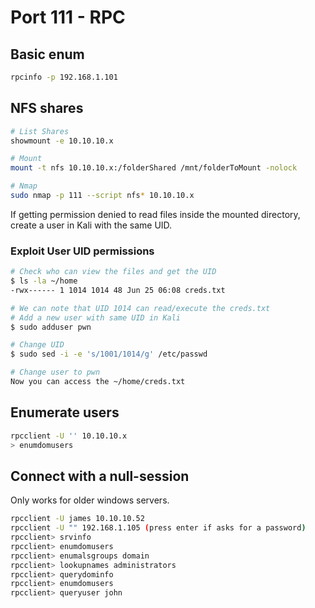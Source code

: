 # Port 111 - RPC

## Basic enum

```bash
rpcinfo -p 192.168.1.101
```

## NFS shares

```bash
# List Shares
showmount -e 10.10.10.x

# Mount
mount -t nfs 10.10.10.x:/folderShared /mnt/folderToMount -nolock

# Nmap
sudo nmap -p 111 --script nfs* 10.10.10.x
```
If getting permission denied to read files inside the mounted directory, create a user in Kali with the same UID.

### Exploit User UID permissions

```bash
# Check who can view the files and get the UID
$ ls -la ~/home
-rwx------ 1 1014 1014 48 Jun 25 06:08 creds.txt

# We can note that UID 1014 can read/execute the creds.txt
# Add a new user with same UID in Kali
$ sudo adduser pwn

# Change UID
$ sudo sed -i -e 's/1001/1014/g' /etc/passwd

# Change user to pwn
Now you can access the ~/home/creds.txt
```

## Enumerate users

```bash
rpcclient -U '' 10.10.10.x
> enumdomusers
```

## Connect with a null-session

Only works for older windows servers.

```bash
rpcclient -U james 10.10.10.52
rpcclient -U "" 192.168.1.105 (press enter if asks for a password)
rpcclient> srvinfo
rpcclient> enumdomusers
rpcclient> enumalsgroups domain
rpcclient> lookupnames administrators
rpcclient> querydominfo
rpcclient> enumdomusers
rpcclient> queryuser john
```